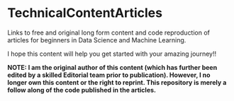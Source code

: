 # TechnicalContentArticles
Links to free and original long form content and code reproduction of articles for beginners in Data Science and Machine Learning.

I hope this content will help you get started with your amazing journey!!

**NOTE: I am the original author of this content (which has further been edited by a skilled Editorial team prior to publication). However, I no longer own this content or the right to reprint. This repository is merely a follow along of the code published in the articles.**

